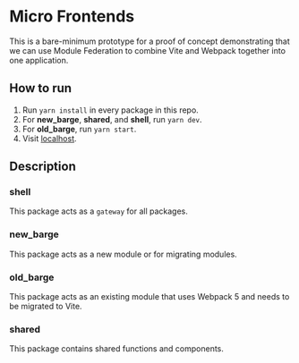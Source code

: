 # Micro Frontends

This is a bare-minimum prototype for a proof of concept demonstrating that we can use Module Federation to combine Vite and Webpack together into one application.

## How to run

1. Run `yarn install` in every package in this repo.
2. For **new_barge**, **shared**, and **shell**, run `yarn dev`.
3. For **old_barge**, run `yarn start`.
4. Visit [localhost](http://localhost:2000).

## Description

### shell

This package acts as a `gateway` for all packages.

### new_barge

This package acts as a new module or for migrating modules.

### old_barge

This package acts as an existing module that uses Webpack 5 and needs to be migrated to Vite.

### shared

This package contains shared functions and components.